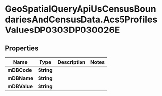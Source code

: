 # GeoSpatialQueryApiUsCensusBoundariesAndCensusData.Acs5ProfilesValuesDP0303DP030026E

## Properties

Name | Type | Description | Notes
------------ | ------------- | ------------- | -------------
**mDBCode** | **String** |  | 
**mDBName** | **String** |  | 
**mDBValue** | **String** |  | 


